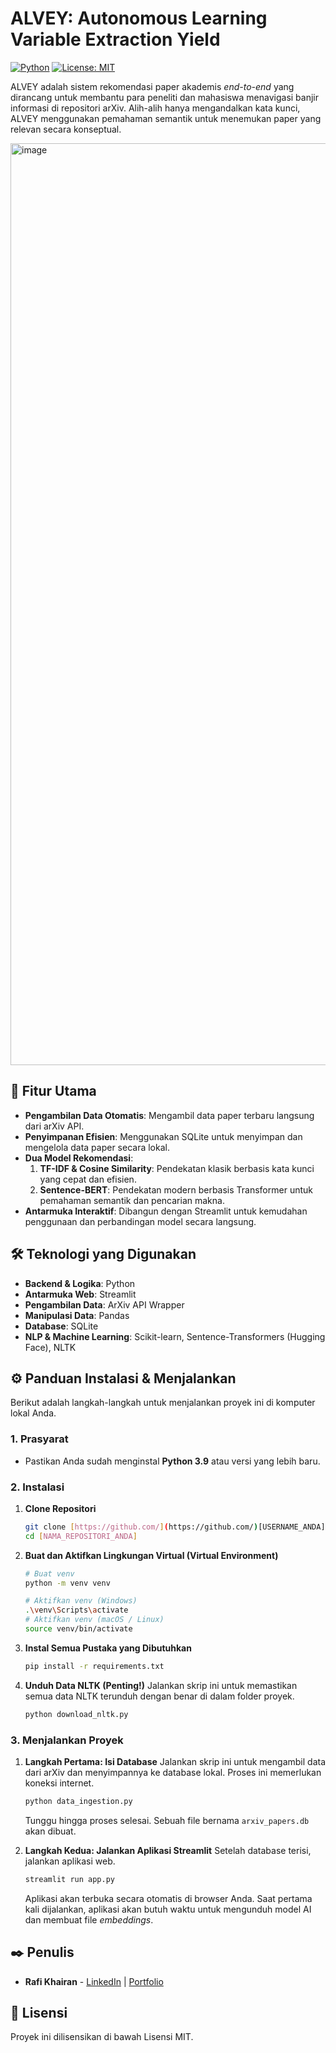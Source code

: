 # ALVEY: Autonomous Learning Variable Extraction Yield

[![Python](https://img.shields.io/badge/Python-3.9%2B-blue.svg)](https://www.python.org/downloads/)
[![License: MIT](https://img.shields.io/badge/License-MIT-yellow.svg)](https://opensource.org/licenses/MIT)

ALVEY adalah sistem rekomendasi paper akademis *end-to-end* yang dirancang untuk membantu para peneliti dan mahasiswa menavigasi banjir informasi di repositori arXiv. Alih-alih hanya mengandalkan kata kunci, ALVEY menggunakan pemahaman semantik untuk menemukan paper yang relevan secara konseptual.

<img width="2879" height="1475" alt="image" src="https://github.com/user-attachments/assets/e700f401-5643-4d35-a511-b012bf9ceaad" />


## 🚀 Fitur Utama

* **Pengambilan Data Otomatis**: Mengambil data paper terbaru langsung dari arXiv API.
* **Penyimpanan Efisien**: Menggunakan SQLite untuk menyimpan dan mengelola data paper secara lokal.
* **Dua Model Rekomendasi**:
    1.  **TF-IDF & Cosine Similarity**: Pendekatan klasik berbasis kata kunci yang cepat dan efisien.
    2.  **Sentence-BERT**: Pendekatan modern berbasis Transformer untuk pemahaman semantik dan pencarian makna.
* **Antarmuka Interaktif**: Dibangun dengan Streamlit untuk kemudahan penggunaan dan perbandingan model secara langsung.

## 🛠️ Teknologi yang Digunakan

* **Backend & Logika**: Python
* **Antarmuka Web**: Streamlit
* **Pengambilan Data**: ArXiv API Wrapper
* **Manipulasi Data**: Pandas
* **Database**: SQLite
* **NLP & Machine Learning**: Scikit-learn, Sentence-Transformers (Hugging Face), NLTK

## ⚙️ Panduan Instalasi & Menjalankan

Berikut adalah langkah-langkah untuk menjalankan proyek ini di komputer lokal Anda.

### 1. Prasyarat

* Pastikan Anda sudah menginstal **Python 3.9** atau versi yang lebih baru.

### 2. Instalasi

1.  **Clone Repositori**
    ```sh
    git clone [https://github.com/](https://github.com/)[USERNAME_ANDA]/[NAMA_REPOSITORI_ANDA].git
    cd [NAMA_REPOSITORI_ANDA]
    ```

2.  **Buat dan Aktifkan Lingkungan Virtual (Virtual Environment)**
    ```sh
    # Buat venv
    python -m venv venv

    # Aktifkan venv (Windows)
    .\venv\Scripts\activate
    # Aktifkan venv (macOS / Linux)
    source venv/bin/activate
    ```

3.  **Instal Semua Pustaka yang Dibutuhkan**
    ```sh
    pip install -r requirements.txt
    ```

4.  **Unduh Data NLTK (Penting!)**
    Jalankan skrip ini untuk memastikan semua data NLTK terunduh dengan benar di dalam folder proyek.
    ```sh
    python download_nltk.py
    ```

### 3. Menjalankan Proyek

1.  **Langkah Pertama: Isi Database**
    Jalankan skrip ini untuk mengambil data dari arXiv dan menyimpannya ke database lokal. Proses ini memerlukan koneksi internet.
    ```sh
    python data_ingestion.py
    ```
    Tunggu hingga proses selesai. Sebuah file bernama `arxiv_papers.db` akan dibuat.

2.  **Langkah Kedua: Jalankan Aplikasi Streamlit**
    Setelah database terisi, jalankan aplikasi web.
    ```sh
    streamlit run app.py
    ```
    Aplikasi akan terbuka secara otomatis di browser Anda. Saat pertama kali dijalankan, aplikasi akan butuh waktu untuk mengunduh model AI dan membuat file *embeddings*.

## ✒️ Penulis

* **Rafi Khairan** - [LinkedIn](https://linkedin.com/in/rafikhairan) | [Portfolio](https://khay.my.id)

## 📄 Lisensi

Proyek ini dilisensikan di bawah Lisensi MIT.
